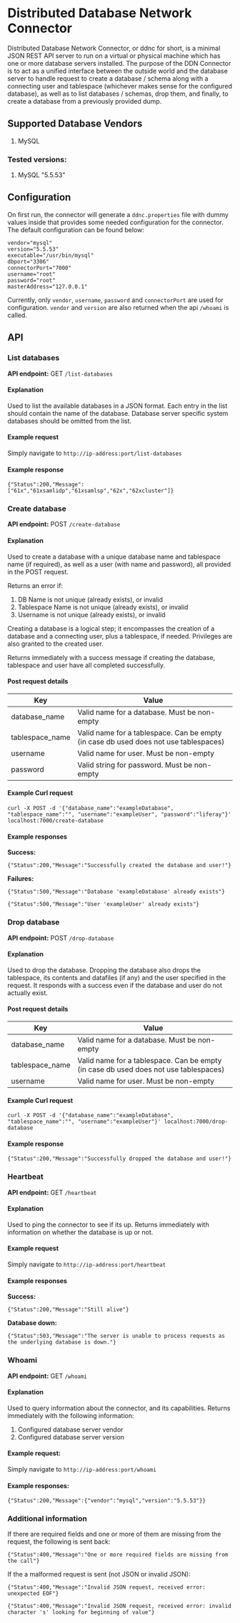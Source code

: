 # Distributed Database Network Connector

Distributed Database Network Connector, or ddnc for short, is a minimal JSON REST API server to run on a virtual or physical machine which has one or more database servers installed. The purpose of the DDN Connector is to act as a unified interface between the outside world and the database server to handle request to create a database / schema along with a connecting user and tablespace (whichever makes sense for the configured database), as well as to list databases / schemas, drop them, and finally, to create a database from a previously provided dump.

## Supported Database Vendors
1. MySQL

### Tested versions:
1. MySQL "5.5.53"

## Configuration
On first run, the connector will generate a `ddnc.properties` file with dummy values inside that provides some needed configuration for the connector. The default configuration can be found below:
```
vendor="mysql"
version="5.5.53"
executable="/usr/bin/mysql"
dbport="3306"
connectorPort="7000"
username="root"
password="root"
masterAddress="127.0.0.1"
```
Currently, only `vendor`, `username`, `password` and `connectorPort` are used for configuration. `vendor` and `version` are also returned when the api `/whoami` is called.


## API
### List databases
**API endpoint:** GET `/list-databases`
#### Explanation
Used to list the available databases in a JSON format. Each entry in the list should contain the name of the database. Database server specific system databases should be omitted from the list.

#### Example request
Simply navigate to `http://ip-address:port/list-databases`

#### Example response
```
{"Status":200,"Message":["61x","61xsamlidp","61xsamlsp","62x","62xcluster"]}
```
### Create database
**API endpoint:** POST `/create-database`
#### Explanation
Used to create a database with a unique database name and tablespace name (if required), as well as a user (with name and password), all provided in the POST request.

Returns an error if:
1. DB Name is not unique (already exists), or invalid
2. Tablespace Name is not unique (already exists), or invalid
3. Username is not unique (already exists), or invalid

Creating a database is a logical step; it encompasses the creation of a database and a connecting user, plus a tablespace, if needed. Privileges are also granted to the created user.

Returns immediately with a success message if creating the database, tablespace and user have all completed successfully.

#### Post request details
|Key|Value|
|---|---|
|database_name|Valid name for a database. Must be non-empty|
|tablespace_name|Valid name for a tablespace. Can be empty (in case db used does not use tablespaces)|
|username|Valid name for user. Must be non-empty|
|password|Valid string for password. Must be non-empty|

#### Example Curl request
```
curl -X POST -d '{"database_name":"exampleDatabase", "tablespace_name":"", "username":"exampleUser", "password":"liferay"}' localhost:7000/create-database
```

#### Example responses
**Success:**
```
{"Status":200,"Message":"Successfully created the database and user!"}
```
**Failures:**
```
{"Status":500,"Message":"Database 'exampleDatabase' already exists"}
```
```
{"Status":500,"Message":"User 'exampleUser' already exists"}
```

### Drop database
**API endpoint:** POST `/drop-database`
#### Explanation
Used to drop the database. Dropping the database also drops the tablespace, its contents and datafiles (if any) and the user specified in the request. It responds with a success even if the database and user do not actually exist.

#### Post request details
|Key|Value|
|---|---|
|database_name|Valid name for a database. Must be non-empty|
|tablespace_name|Valid name for a tablespace. Can be empty (in case db used does not use tablespaces)|
|username|Valid name for user. Must be non-empty|

#### Example Curl request
```
curl -X POST -d '{"database_name":"exampleDatabase", "tablespace_name":"", "username":"exampleUser"}' localhost:7000/drop-database
```
#### Example response
```
{"Status":200,"Message":"Successfully dropped the database and user!"}
```

### Heartbeat
**API endpoint:** GET `/heartbeat`
#### Explanation
Used to ping the connector to see if its up. Returns immediately with information on whether the database is up or not.
#### Example request
Simply navigate to `http://ip-address:port/heartbeat`

#### Example responses
**Success:**
```
{"Status":200,"Message":"Still alive"}
```
**Database down:**
```
{"Status":503,"Message":"The server is unable to process requests as the underlying database is down."}
```

### Whoami
**API endpoint:** GET `/whoami`
#### Explanation
Used to query information about the connector, and its capabilities. Returns immediately with the following information:
1. Configured database server vendor
2. Configured database server version

#### Example request:
Simply navigate to `http://ip-address:port/whoami`

#### Example responses:
```
{"Status":200,"Message":{"vendor":"mysql","version":"5.5.53"}}
```

### Additional information
If there are required fields and one or more of them are missing from the request, the following is sent back:
```
{"Status":400,"Message":"One or more required fields are missing from the call"}
```

If the a malformed request is sent (not JSON or invalid JSON):
```
{"Status":400,"Message":"Invalid JSON request, received error: unexpected EOF"}
```
```
{"Status":400,"Message":"Invalid JSON request, received error: invalid character 's' looking for beginning of value"}
```